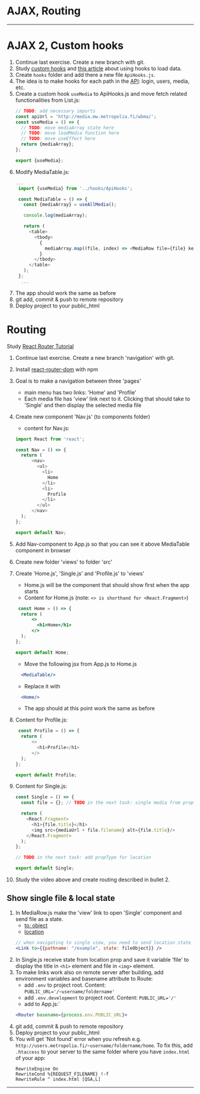 # AJAX, Routing

---

# AJAX 2, Custom hooks
1. Continue last exercise. Create a new branch with git.
2. Study [custom hooks](https://reactjs.org/docs/hooks-custom.html) and [this article](https://medium.com/@cwlsn/how-to-fetch-data-with-react-hooks-in-a-minute-e0f9a15a44d6) about using hooks to load data.
3. Create `hooks` folder and add there a new file `ApiHooks.js`.
4. The idea is to make hooks for each path in the [API](https://media.mw.metropolia.fi/wbma/docs/): login, users, media, etc.
5. Create a custom hook `useMedia` to ApiHooks.js and move fetch related functionalities from List.js:
   ```javascript
   // TODO: add necessary imports
   const apiUrl = 'http://media.mw.metropolia.fi/wbma/';
   const useMedia = () => {
     // TODO: move mediaArray state here
     // TODO: move loadMedia function here
     // TODO: move useEffect here
     return {mediaArray};
   };

   export {useMedia};
   ```
6. Modify MediaTable.js:
   ```javascript
   ...
    import {useMedia} from '../hooks/ApiHooks';
   
    const MediaTable = () => {
      const {mediaArray} = useAllMedia();
   
      console.log(mediaArray);
   
      return (
        <table>
          <tbody>
            {
              mediaArray.map((file, index) => <MediaRow file={file} key={index}/>)
            }
          </tbody>
        </table>
      );
    };
     ...
     ```
7. The app should work the same as before
8. git add, commit & push to remote repository
9. Deploy project to your public_html

# Routing 

Study [React Router Tutorial](https://www.youtube.com/watch?v=UjHT_NKR_gU)

1. Continue last exercise. Create a new branch 'navigation' with git.
2. Install [react-router-dom](https://reactrouter.com/docs/en/v6/getting-started/tutorial#tutorial) with npm
3. Goal is to make a navigation between three 'pages'
    * main menu has two links: 'Home' and 'Profile'
    * Each media file has 'view' link next to it. Clicking that should take to 'Single' and then display the selected media file
4. Create new component 'Nav.js' (to components folder)
    * content for Nav.js:
    ```javascript
    import React from 'react';
    
    const Nav = () => {
      return (
          <nav>
            <ul>
              <li>
                Home
              </li>
              <li>
                Profile
              </li>
            </ul>
          </nav>
      );
    };
    
    export default Nav;
    ```
1. Add Nav-component to App.js so that you can see it above MediaTable component in browser
1. Create new folder 'views' to folder 'src'
1. Create 'Home.js', 'Single.js' and 'Profile.js' to 'views'
    * Home.js will be the component that should show first when the app starts
    * Content for Home.js (note: `<> is shorthand for <React.Fragment>`)
    ```jsx harmony
     const Home = () => {
      return (
          <>
            <h1>Home</h1>
          </>
      );
    };
    
    export default Home;
    ```
 
    * Move the following jsx from App.js to Home.js
    ```jsx harmony
      <MediaTable/>
    ```
    * Replace it with
    ```jsx harmony
      <Home/>
    ``` 
    * The app should at this point work the same as before
1. Content for Profile.js:
    ```javascript
     const Profile = () => {
      return (
          <>
            <h1>Profile</h1>
          </>
      );
    };
    
    export default Profile;
    ```
1. Content for Single.js:
   ```javascript
   const Single = () => {
     const file = {}; // TODO in the next task: single media from props.location.state
   
     return (
       <React.Fragment>
         <h1>{file.title}</h1>
         <img src={mediaUrl + file.filename} alt={file.title}/>
       </React.Fragment>
     );
   };
   
   // TODO in the next task: add propType for location
   
   export default Single;

   ```
1. Study the video above and create routing described in bullet 2.
   
## Show single file & local state
  
1. In MediaRow.js make the 'view' link to open 'Single' component and send file as a state.
   - [to: object](https://reactrouter.com/web/api/Link/to-object)
   - [location](https://reactrouter.com/web/api/location)
    ```jsx harmony
    // when navigating to single view, you need to send location state to define which media to show
    <Link to={{pathname: "/example", state: fileObject}} />
    ```
1. In Single.js receive state from location prop and save it variable 'file' to display the title in `<h1>` element and file in `<img>` element.
1. To make links work also on remote server after building, add environment variables and basename attribute to Route:
   - add `.env` to project root. Content: `PUBLIC_URL='/~username/foldername'`
   - add `.env.development` to project root. Content: `PUBLIC_URL='/'`
   - add to App.js:`
    ```jsx harmony
    <Router basename={process.env.PUBLIC_URL}>
    ```
1. git add, commit & push to remote repository
1. Deploy project to your public_html
1. You will get 'Not found' error when you refresh e.g. `http://users.metropolia.fi/~username/foldername/home`. To fix this, add `.htaccess` to your server to the same folder where you have `index.html` of your app:
   ```text
   RewriteEngine On
   RewriteCond %{REQUEST_FILENAME} !-f
   RewriteRule ^ index.html [QSA,L]
   ``` 

---

